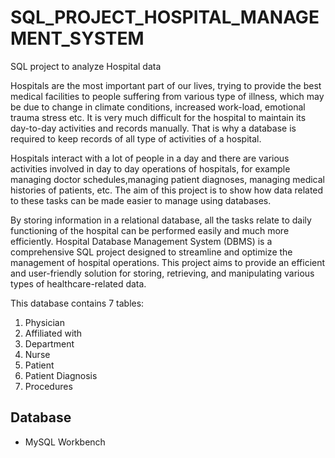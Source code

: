 # SQL_PROJECT_HOSPITAL_MANAGEMENT_SYSTEM

  SQL project to analyze Hospital data
  
  Hospitals are the most important part of our lives, trying to provide the best medical facilities to people suffering from various type of illness, which may be due to change in climate conditions, increased work-load, emotional trauma stress etc. It is very much difficult for the hospital to maintain its day-to-day activities and records manually. That is why a database is required to keep records of all type of activities of a hospital.

  Hospitals interact with a lot of people in a day and there are various activities involved in day to day operations of hospitals, for example managing doctor schedules,managing patient diagnoses, managing medical histories of patients, etc. The aim of this project is to show how data related to these tasks can be made easier to manage using databases.

  By storing information in a relational database, all the tasks relate to daily functioning of the hospital can be performed easily and much more efficiently. Hospital Database Management System (DBMS) is a comprehensive SQL project designed to streamline and optimize the management of hospital operations. This project aims to provide an efficient and user-friendly solution for storing, retrieving, and manipulating various types of healthcare-related data.
    
This database contains 7 tables:

1. Physician
2. Affiliated with
3. Department
4. Nurse
5. Patient
6. Patient Diagnosis
7. Procedures

## Database

* MySQL Workbench
